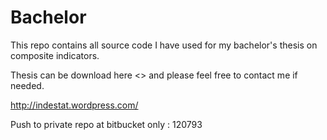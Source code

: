 Bachelor
========

This repo contains all source code I have used for my bachelor's thesis on composite indicators. 

Thesis can be download here <> and please feel free to contact me if needed. 

http://indestat.wordpress.com/

Push to private repo at bitbucket only : 120793